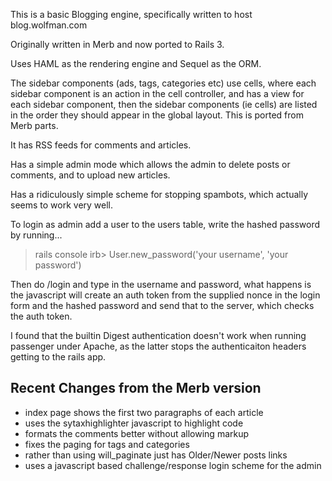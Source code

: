 This is a basic Blogging engine, specifically written to host
blog.wolfman.com

Originally written in Merb and now ported to Rails 3.

Uses HAML as the rendering engine and Sequel as the ORM.

The sidebar components (ads, tags, categories etc) use cells, where
each sidebar component is an action in the cell controller, and has a
view for each sidebar component, then the sidebar components (ie
cells) are listed in the order they should appear in the global
layout. This is ported from Merb parts.

It has RSS feeds for comments and articles.

Has a simple admin mode which allows the admin to delete posts or
comments, and to upload new articles.

Has a ridiculously simple scheme for stopping spambots, which actually
seems to work very well.

To login as admin add a user to the users table, write the hashed
password by running...

> rails console
irb> User.new_password('your username', 'your password') 

Then do /login and type in the username and password, what happens is
the javascript will create an auth token from the supplied nonce in
the login form and the hashed password and send that to the server,
which checks the auth token.

I found that the builtin Digest authentication doesn't work when
running passenger under Apache, as the latter stops the authenticaiton
headers getting to the rails app.


Recent Changes from the Merb version
------------------------------------

* index page shows the first two paragraphs of each article
* uses the sytaxhighlighter javascript to highlight code
* formats the comments better without allowing markup
* fixes the paging for tags and categories
* rather than using will_paginate just has Older/Newer posts links
* uses a javascript based challenge/response login scheme for the admin
